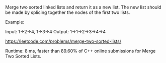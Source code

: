Merge two sorted linked lists and return it as a new list. The new list should be made by splicing together the nodes of the first two lists.

Example:

Input: 1->2->4, 1->3->4
Output: 1->1->2->3->4->4

https://leetcode.com/problems/merge-two-sorted-lists/

Runtime: 8 ms, faster than 89.60% of C++ online submissions for Merge Two Sorted Lists.
